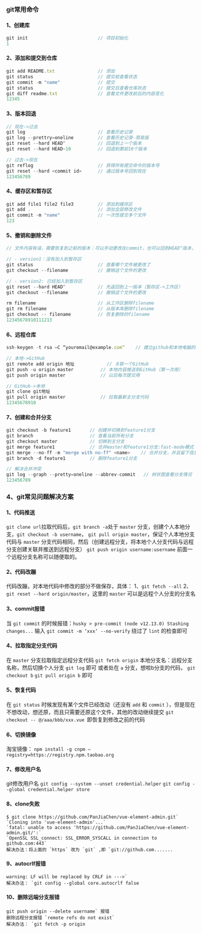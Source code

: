 ### git常用命令

#### 1、创建库

```javascript
git init                          // 项目初始化
1
```

#### 2、添加和提交到仓库

```javascript
git add README.txt                // 添加 
git status                        // 提交前查看状态
git commit -m "name"       		  // 提交
git status                        // 提交后查看仓库状态
git diff readme.txt 			  // 查看文件更改前后的内容变化
12345
```

#### 3、版本回退

```javascript
// 现在->过去
git log                           // 查看历史记录  
git log --prettry=oneline         // 查看历史记录-简易版
git reset --hard HEAD^            // 回退到上一个版本
git reset --hard HEAD~10          // 回退到第前10个版本

// 过去->现在  
git reflog                        // 获得所有提交命令的版本号  
git reset --hard <commit id>      // 通过版本号回到现在  
123456789
```

#### 4、缓存区和暂存区

```javascript
git add file1 file2 file3         // 添加到缓存区
git add .                         // 添加全部修改文件 
git commit -m "name"              // 一次性提交多个文件
123
```

#### 5、撤销和删除文件

```javascript
// 文件内容有误，需要恢复到之前的版本：可以手动更改在commit，也可以回到HEAD^版本，本文介绍第三种方法

// - version1：没有加入到暂存区  
git status                        // 查看哪个文件被更改了
git checkout --filename           // 撤销这个文件的更改 

// - version2: 已经加入到暂存区  
git reset --hard HEAD^            // 先返回到上一版本（暂存区->工作区）
git checkout --filename           // 撤销这个文件的更改

rm filename                       // 从工作区删除filename  
git rm filename                   // 从版本库删除filename
git checkout -- filename          // 恢复删除的filename
12345678910111213
```

#### 6、远程仓库

```javascript
ssh-keygen -t rsa –C “youremail@example.com”    // 建立github和本地电脑的SSH Key链接  

// 本地->GitHub
git remote add origin 地址  		    // 关联一个GitHub
git push -u origin master          // 本地内容推送到GitHub（第一次用）
git push origin master             // 以后每次提交用

// GitHub->本地
git clone git地址
git pull origin master    		   // 拉取最新主分支代码
12345678910
```

#### 7、创建和合并分支

```javascript
git checkout -b feature1       // 创建并切换到feature1分支
git branch                     // 查看当前所有分支
git checkout master            // 切换到主分支  
git merge feature1             // 合并master和feature1分支:fast-mode模式
git merge --no-ff -m "merge with no-ff" <name>    // 合并分支，并且留下信息说明我在这里合并过 
git branch -d feature1         // 删除feature1分支

// 解决合并冲突
git log --graph --pretty=oneline --abbrev-commit   // 树状图查看分支情况
123456789
```

### 4、git常见问题解决方案

#### 1、代码推送

`git clone url`拉取代码后，`git branch -a`处于 `master` 分支，创建个人本地分支，`git checkout -b username`，
`git pull origin master`，保证个人本地分支代码与 `master` 分支代码相同，然后（创建远程分支，将本地个人分支代码与远程分支创建关联并推送到远程分支）
`git push origin username:username` 前面一个远程分支名称可以随便取的。

#### 2、代码改蹦

代码改蹦，对本地代码中修改的部分不做保存，具体：
1、`git fetch --all`
2、`git reset --hard origin/master`，这里的 `master` 可以是远程个人分支的分支名

#### 3、commit报错

当 `git commit` 的时候报错：`husky > pre-commit (node v12.13.0) Stashing changes...`
输入 `git commit -m ‘xxx’ --no-verify` 绕过了 `lint` 的检查即可

#### 4、拉取指定分支代码

在 `master` 分支拉取指定远程分支代码
`git fetch origin` 本地分支名：远程分支名称，然后切换个人分支 `git log` 即可
或者处在 `a` 分支，想啦b分支的代码，
`git checkout b`
`git pull origin b` 即可

#### 5、恢复代码

在 `git status` 时候发现有某个文件已经改动（还没有 `add` 和 `commit` ），但是现在不想改动，想还原，而且只需要还原这个文件，其他的改动继续提交
`git checkout -- @/aaa/bbb/xxx.vue `即恢复到修改之前的代码

#### 6、切换镜像

淘宝镜像： `npm install -g cnpm –registry=https://registry.npm.taobao.org`

#### 7、修改用户名

git修改用户名
`git config --system --unset credential.helper`
`git config --global credential.helper store`

#### 8、clone失败

```
$ git clone https://github.com/PanJiaChen/vue-element-admin.git`
`Cloning into 'vue-element-admin'...`
`fatal: unable to access 'https://github.com/PanJiaChen/vue-element-admin.git/':`
`OpenSSL SSL_connect: SSL_ERROR_SYSCALL in connection to github.com:443`
解决办法：将上面的 `https` 改为 `git` ,即 `git://github.com.......
```

#### 9、autocrlf报错

```
warning: LF will be replaced by CRLF in --->`
解决办法： `git config --global core.autocrlf false
```

#### 10、删除远端分支报错

```
git push origin --delete username` 报错
删除远程分支报错 `remote refs do not exist`
解决办法： `git fetch -p origin
```